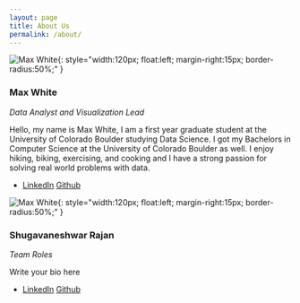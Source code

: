 ```yaml
---
layout: page
title: About Us
permalink: /about/
---
```


![Max White](/max.jpg){: style="width:120px; float:left; margin-right:15px; border-radius:50%;" }
### **Max White**
*Data Analyst and Visualization Lead*

Hello, my name is Max White, I am a first year graduate student at the University of Colorado Boulder studying Data Science. I got my Bachelors in Computer Science at the University of Colorado Boulder as well. I enjoy hiking, biking, exercising, and cooking and I have a strong passion for solving real world problems with data. 
- [LinkedIn](www.linkedin.com/in/maxwell-white-0ba538337) [Github](https://github.com/maxjwhite)



![Max White](/shuga.jpg){: style="width:120px; float:left; margin-right:15px; border-radius:50%;" }
### **Shugavaneshwar Rajan**
*Team Roles*

Write your bio here
- [LinkedIn]() [Github]()



